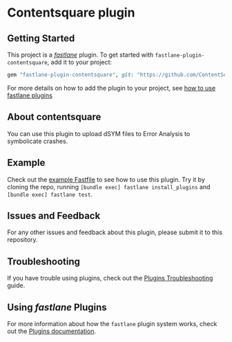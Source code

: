 # Contentsquare plugin

## Getting Started

This project is a [_fastlane_](https://github.com/fastlane/fastlane) plugin. To get started with `fastlane-plugin-contentsquare`, add it to your project:

```ruby
gem "fastlane-plugin-contentsquare", git: "https://github.com/ContentSquare/contentsquare-fastlane-plugin"
```

For more details on how to add the plugin to your project, see [how to use fastlane plugins](https://docs.fastlane.tools/plugins/using-plugins/)

## About contentsquare

You can use this plugin to upload dSYM files to Error Analysis to symbolicate crashes.

## Example

Check out the [example Fastfile](fastlane/Fastfile) to see how to use this plugin. Try it by cloning the repo, running `[bundle exec] fastlane install_plugins` and `[bundle exec] fastlane test`.

## Issues and Feedback

For any other issues and feedback about this plugin, please submit it to this repository.

## Troubleshooting

If you have trouble using plugins, check out the [Plugins Troubleshooting](https://docs.fastlane.tools/plugins/plugins-troubleshooting/) guide.

## Using _fastlane_ Plugins

For more information about how the `fastlane` plugin system works, check out the [Plugins documentation](https://docs.fastlane.tools/plugins/using-plugins/).
